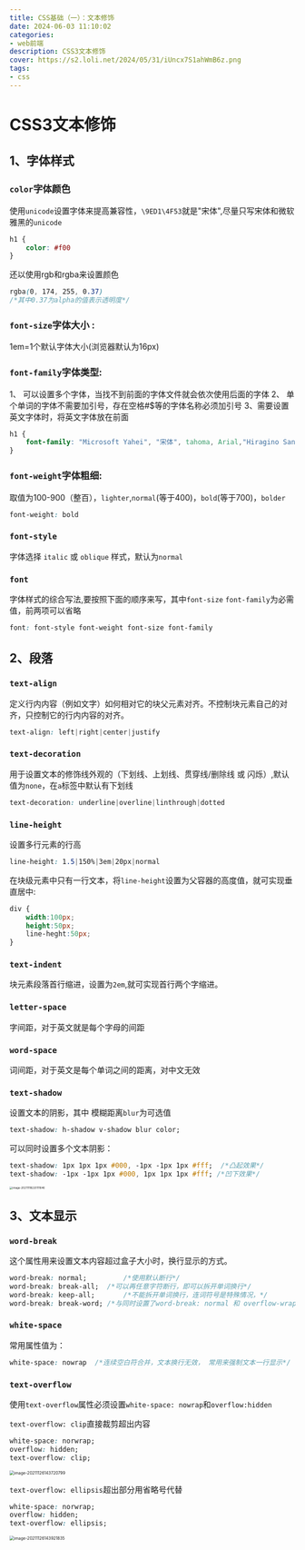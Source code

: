 ```yaml
---
title: CSS基础（一）：文本修饰
date: 2024-06-03 11:10:02
categories: 
- web前端
description: CSS3文本修饰
cover: https://s2.loli.net/2024/05/31/iUncx7S1ahWmB6z.png
tags:
- css
---
```


# CSS3文本修饰

## 1、字体样式

### `color`字体颜色

使用`unicode`设置字体来提高兼容性，`\9ED1\4F53`就是"宋体",尽量只写宋体和微软雅黑的`unicode`

```css
h1 {
	color: #f00
}
```

还以使用rgb和rgba来设置颜色

```css
rgba(0, 174, 255, 0.37)
/*其中0.37为alpha的值表示透明度*/
```



### `font-size`字体大小 :

1em=1个默认字体大小(浏览器默认为16px)

### `font-family`字体类型:

1、 可以设置多个字体，当找不到前面的字体文件就会依次使用后面的字体
2、 单个单词的字体不需要加引号，存在空格#$等的字体名称必须加引号
3、需要设置英文字体时，将英文字体放在前面

```css
h1 {
	font-family: "Microsoft Yahei", "宋体", tahoma, Arial,"Hiragino Sans GB"
}
```

### `font-weight`字体粗细:

取值为100-900（整百），`lighter`,`normal`(等于400)，`bold`(等于700)，`bolder`

```css
font-weight: bold
```

### `font-style`

字体选择 `italic` 或 `oblique` 样式，默认为`normal`

### `font`

字体样式的综合写法,要按照下面的顺序来写，其中`font-size` `font-family`为必需值，前两项可以省略

```css
font: font-style font-weight font-size font-family
```

## 2、段落

### `text-align`

定义行内内容（例如文字）如何相对它的块父元素对齐。不控制块元素自己的对齐，只控制它的行内内容的对齐。

```css
text-align: left|right|center|justify
```

### `text-decoration`

用于设置文本的修饰线外观的（下划线、上划线、贯穿线/删除线 或 闪烁）,默认值为`none`，在`a`标签中默认有下划线

```css
text-decoration: underline|overline|linthrough|dotted
```

### `line-height`

设置多行元素的行高

```css
line-height: 1.5|150%|3em|20px|normal
```

在块级元素中只有一行文本，将`line-height`设置为父容器的高度值，就可实现垂直居中:

```css
div {
	width:100px;
	height:50px;
	line-heght:50px;
}
```

### `text-indent`

块元素段落首行缩进，设置为`2em`,就可实现首行两个字缩进。

### `letter-space`

字间距，对于英文就是每个字母的间距

### `word-space`

词间距，对于英文是每个单词之间的距离，对中文无效

### `text-shadow`

设置文本的阴影，其中 模糊距离`blur`为可选值

```css
text-shadow: h-shadow v-shadow blur color;
```

可以同时设置多个文本阴影：

```css
text-shadow: 1px 1px 1px #000, -1px -1px 1px #fff;  /*凸起效果*/
text-shadow: -1px -1px 1px #000, 1px 1px 1px #fff; /*凹下效果*/
```

<img src="C:\Users\64296\AppData\Roaming\Typora\typora-user-images\image-20211118220111646.png" alt="image-20211118220111646" style="zoom:33%;" />

## 3、文本显示

### `word-break`

这个属性用来设置文本内容超过盒子大小时，换行显示的方式。

```css
word-break: normal;  		/*使用默认断行*/
word-break: break-all; 	/*可以再任意字符断行，即可以拆开单词换行*/
word-break: keep-all;		/*不能拆开单词换行，连词符号是特殊情况，*/
word-break: break-word; /*与同时设置了word-break: normal 和 overflow-wrap: anywhere 具有同样的表现。*/
```

### `white-space`

常用属性值为：

```css
white-space: nowrap  /*连续空白符合并，文本换行无效， 常用来强制文本一行显示*/
```

### `text-overflow`

使用`text-overflow`属性必须设置`white-space: nowrap`和`overflow:hidden`

`text-overflow: clip`直接裁剪超出内容

``` css
white-space: norwrap;
overflow: hidden;
text-overflow: clip;
```

<img src="C:\Users\64296\AppData\Roaming\Typora\typora-user-images\image-20211126143720799.png" alt="image-20211126143720799" style="zoom:50%;" />

`text-overflow: ellipsis`超出部分用省略号代替

```css
white-space: norwrap;
overflow: hidden;
text-overflow: ellipsis;
```

<img src="C:\Users\64296\AppData\Roaming\Typora\typora-user-images\image-20211126143921835.png" alt="image-20211126143921835" style="zoom:50%;" />